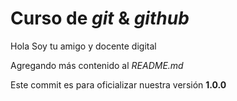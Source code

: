 # Curso de _git_ & _github_

Hola Soy tu amigo y docente digital

Agregando más contenido al _README.md_

Este commit es para oficializar nuestra versión **1.0.0**